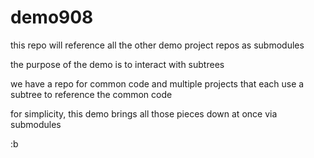 # demo908

this repo will reference all the other demo project repos as submodules

the purpose of the demo is to interact with subtrees

we have a repo for common code
and multiple projects that each use a subtree to reference the common code

for simplicity, this demo brings all those pieces down at once via submodules

:b

